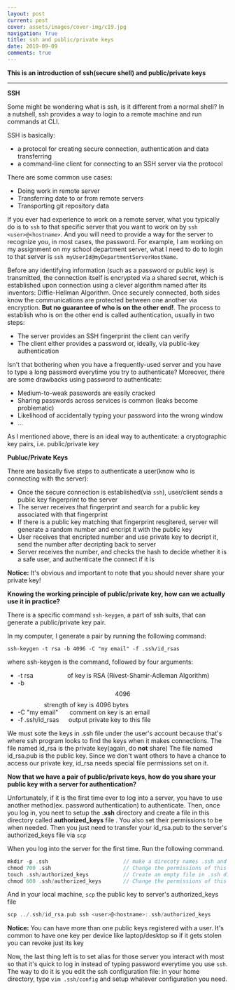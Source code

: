 ```yaml
---
layout: post
current: post
cover: assets/images/cover-img/c19.jpg
navigation: True
title: ssh and public/private keys
date: 2019-09-09
comments: true
---
```


**This is an introduction of ssh(secure shell) and  public/private keys**

-------------------------------------

**SSH**

Some might be wondering what is ssh, is it different from a normal shell? In a nutshell, ssh provides a way to login to a remote machine and run commands at CLI.

SSH is basically:
- a protocol for creating secure connection, authentication and data transferring
- a command-line client for connecting to an SSH server via the protocol

There are some common use cases:
- Doing work in remote server 
- Transferring date to or from remote servers
- Transporting git repository data

If you ever had experience to work on a remote server, what you typically do is to ```ssh``` to that specific server that you want to work on by ```ssh <user>@<hostname>```. And you will need to provide a way for the server to recognize you, in most cases, the password. For example, I am working on my assignment on my school department server, what I need to do to login to that server is ```ssh myUserId@myDepartmentServerHostName```. 

Before any identifying information (such as a password or public key) is transmitted, the connection itself is encrypted via a shared secret, which is established upon connection using a clever algorithm named after its inventors: Diffie-Hellman Algorithm. Once securely connected, both sides know the communications are protected between one another via encryption. **But no guarantee of who is on the other end!**. The process to establish who is on the other end is called authentication, usually in two steps:
- The server provides an SSH fingerprint the client can verify
- The client either provides a password or, ideally, via public-key authentication

Isn't that bothering when you have a frequently-used server and you have to type a long password everytime you try to authenticate? Moreover, there are some drawbacks using password to authenticate:

- Medium-to-weak passwords are easily cracked
- Sharing passwords across services is common (leaks become problematic)
- Likelihood of accidentally typing your password into the wrong window
- ...

As I mentioned above, there is an ideal way to authenticate: a cryptographic key pairs, i.e. public/private key

**Publuc/Private Keys**

There are basically five steps to authenticate a user(know who is connecting with the server):
- Once the secure connection is established(via ```ssh```), user/client sends a public key fingerprint to the server
- The server receives that fingerprint and search for a public key associated with that fingerprint
- If there is a public key matching that fingerprint resgitered, server will generate a random number and encript it with the public key
- User receives that encripted number and use private key to decript it, send the number after decripting back to server
- Server receives the number, and checks the hash to decide whether it is a safe user, and authenticate the connect if it is

**Notice:** It's obvious and important to note that you should never share your private key!

**Knowing the working principle of public/private key, how can we actually use it in practice?**

There is a specific command ```ssh-keygen```, a part of ssh suits, that can generate a public/private key pair. 

In my computer, I generate a pair by running the following command:

```
ssh-keygen -t rsa -b 4096 -C "my email" -f .ssh/id_rsas
```

where ssh-keygen is the command, followed by four arguments:
- -t rsa &emsp;&emsp;&emsp;&emsp;&emsp; of key is RSA (Rivest-Shamir-Adleman Algorithm)
- -b $$4096$$ &nbsp;&emsp;&emsp;&emsp;&emsp;strength of key is 4096 bytes
- -C "my email" &nbsp;&emsp;&nbsp;comment on key is an email
- -f .ssh/id_rsas &nbsp;&emsp;output private key to this file

We must sote the keys in .ssh file under the user's account because that's where ssh program looks to find the keys when it makes connections. The file named id_rsa is the private key(again, do **not** share) The file named id_rsa.pub is the public key. Since we don't want others to have a chance to access our private key, id_rsa needs special file permissions set on it.



**Now that we have a pair of public/private keys, how do you share your public key with a server for authentication?**

Unfortunately, if it is the first time ever to log into a server, you have to use another method(ex. password authentication) to authenticate. Then, once you log in, you neet to setup the **.ssh** directory and create a file in this directory called **authorized_keys** file . You also set their permissions to be when needed. Then you just need to transfer your id_rsa.pub to the server's authorized_keys file via ```scp``` 

When you log into the server for the first time. Run the following command.
```c
mkdir -p .ssh                        // make a direcoty names .ssh and don't complain if one already exists (-p)
chmod 700 .ssh                       // Change the permissions of this directory such that only you can read/write/list it (700)
touch .ssh/authorized_keys           // Create an empty file in .ssh directory named authorized_keys
chmod 600 .ssh/authorized_keys       // Change the permissions of this file so that only you can read/write to it
```

And in your local machine, ```scp``` the public key to server's authorized_keys file
```c
scp ../.ssh/id_rsa.pub ssh <user>@<hostname>:.ssh/authorized_keys
```

**Notice:** You can have more than one public keys registered with a user. It's common to have one key per device like
laptop/desktop so if it gets stolen you can revoke just its key


Now, the last thing left is to set alias for those server you interact with most so that it's quick to log in instead of typing password everytime you use ```ssh```. The way to do it is you edit the ssh configuration file: in your home directory, type ```vim .ssh/config``` and setup whatever configuration you need. 